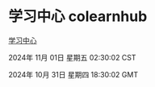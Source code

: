 # 学习中心 colearnhub
[学习中心](http://219.139.197.74:56308/colearnhub/)

2024年 11月 01日 星期五 02:30:02 CST

2024年 10月 31日 星期四 18:30:02 GMT
